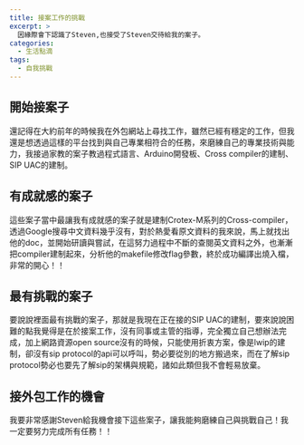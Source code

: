 ```yaml
---
title: 接案工作的挑戰
excerpt: >
  因緣際會下認識了Steven,也接受了Steven交待給我的案子。
categories:
  - 生活點滴
tags:
  - 自我挑戰
---
```

## 開始接案子
還記得在大約前年的時候我在外包網站上尋找工作，雖然已經有穩定的工作，但我還是想透過這樣的平台找到與自己專業相符合的任務，來磨練自己的專業技術與能力，我接過家教的案子教過程式語言、Arduino開發板、Cross compiler的建制、SIP UAC的建制。
## 有成就感的案子
這些案子當中最讓我有成就感的案子就是建制Crotex-M系列的Cross-compiler，透過Google搜尋中文資料幾乎沒有，對於熱愛看原文資料的我來說，馬上就找出他的doc，並開始研讀與嘗試，在這努力過程中不斷的查閱英文資料之外，也漸漸把compiler建制起來，分析他的makefile修改flag參數，終於成功編譯出燒入檔，非常的開心！！
## 最有挑戰的案子
要說說裡面最有挑戰的案子，那就是我現在正在接的SIP UAC的建制，要來說說困難的點我覺得是在於接案工作，沒有同事或主管的指導，完全獨立自己想辦法完成，加上網路資源open source沒有的時候，只能使用折衷方案，像是lwip的建制，卻沒有sip protocol的api可以呼叫，勢必要從別的地方搬過來，而在了解sip protocol勢必也要先了解sip的架構與規範，諸如此類但我不會輕易放棄。
## 接外包工作的機會
我要非常感謝Steven給我機會接下這些案子，讓我能夠磨練自己與挑戰自己！我一定要努力完成所有任務！！